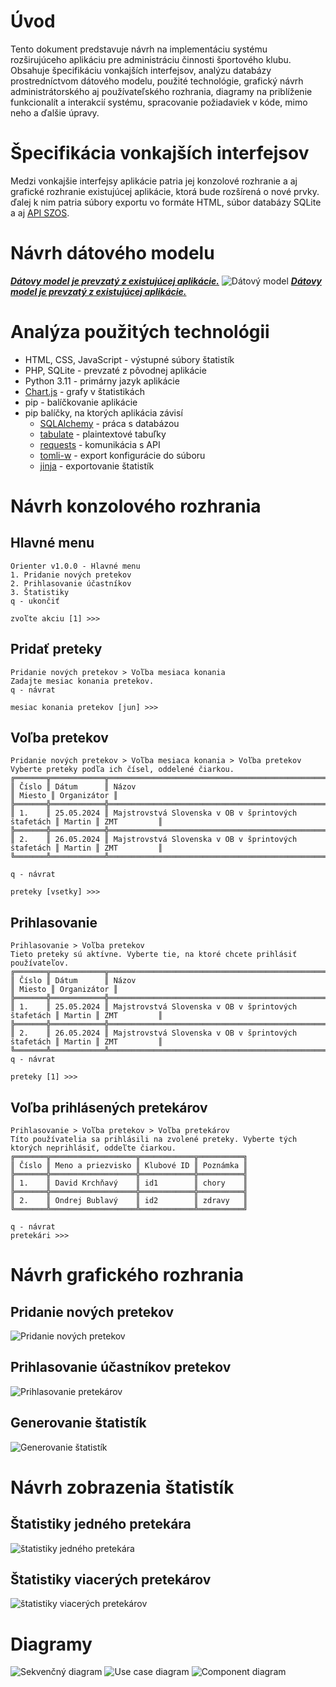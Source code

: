 # Úvod
Tento dokument predstavuje návrh na implementáciu systému rozširujúceho aplikáciu pre administráciu činnosti športového klubu. Obsahuje špecifikáciu vonkajších interfejsov, analýzu databázy prostredníctvom dátového modelu, použité technológie, grafický návrh administrátorského aj používateľského rozhrania, diagramy na priblíženie funkcionalít a interakcií systému, spracovanie
požiadaviek v kóde, mimo neho a ďalšie úpravy.

# Špecifikácia vonkajších interfejsov
Medzi vonkajšie interfejsy aplikácie patria jej konzolové rozhranie a aj grafické rozhranie existujúcej aplikácie, ktorá bude rozšírená o nové prvky. ďalej k nim patria súbory exportu vo formáte HTML, súbor databázy SQLite a aj [API SZOS](https://sandberg.orienteering.sk/api/API-dokumentacia.html).

# Návrh dátového modelu
<u>_**Dátovy model je prevzatý z existujúcej aplikácie.**_</u>
![Dátový model](images/realita_db.png)
<u>_**Dátovy model je prevzatý z existujúcej aplikácie.**_</u>

# Analýza použitých technológii
- HTML, CSS, JavaScript - výstupné súbory štatistík
- PHP, SQLite - prevzaté z pôvodnej aplikácie
- Python 3.11 - primárny jazyk aplikácie
- [Chart.js](https://www.w3schools.com/js/js_graphics_chartjs.asp) - grafy v štatistikách
- pip - balíčkovanie aplikácie
- pip balíčky, na ktorých aplikácia závisí
	- [SQLAlchemy](https://docs.sqlalchemy.org/en/20/) - práca s databázou
	- [tabulate](https://pypi.org/project/tabulate/) - plaintextové tabuľky
	- [requests](https://pypi.org/project/requests/) - komunikácia s API
	- [tomli-w](https://pypi.org/project/tomli-w/) - export konfigurácie do súboru
	- [jinja](https://jinja.palletsprojects.com/en/3.0.x/) - exportovanie štatistík

# Návrh konzolového rozhrania
## Hlavné menu
```
Orienter v1.0.0 - Hlavné menu
1. Pridanie nových pretekov
2. Prihlasovanie účastníkov
3. Štatistiky
q - ukončiť

zvoľte akciu [1] >>>
```

## Pridať preteky
```
Pridanie nových pretekov > Voľba mesiaca konania
Zadajte mesiac konania pretekov.
q - návrat

mesiac konania pretekov [jun] >>>
```

## Voľba pretekov
```
Pridanie nových pretekov > Voľba mesiaca konania > Voľba pretekov
Vyberte preteky podľa ich čísel, oddelené čiarkou.
╔═══════╦════════════╦═════════════════════════════════════════════════════╦════════╦═════════════╗
║ Číslo ║ Dátum      ║ Názov                                               ║ Miesto ║ Organizátor ║
╠═══════╬════════════╬═════════════════════════════════════════════════════╬════════╬═════════════╣
║ 1.    ║ 25.05.2024 ║ Majstrovstvá Slovenska v OB v šprintových štafetách ║ Martin ║ ZMT         ║
╠═══════╬════════════╬═════════════════════════════════════════════════════╬════════╬═════════════╣
║ 2.    ║ 26.05.2024 ║ Majstrovstvá Slovenska v OB v šprintových štafetách ║ Martin ║ ZMT         ║
╚═══════╩════════════╩═════════════════════════════════════════════════════╩════════╩═════════════╝

q - návrat

preteky [vsetky] >>>
```

## Prihlasovanie
```
Prihlasovanie > Voľba pretekov
Tieto preteky sú aktívne. Vyberte tie, na ktoré chcete prihlásiť používateľov.
╔═══════╦════════════╦═════════════════════════════════════════════════════╦════════╦═════════════╗
║ Číslo ║ Dátum      ║ Názov                                               ║ Miesto ║ Organizátor ║
╠═══════╬════════════╬═════════════════════════════════════════════════════╬════════╬═════════════╣
║ 1.    ║ 25.05.2024 ║ Majstrovstvá Slovenska v OB v šprintových štafetách ║ Martin ║ ZMT         ║
╠═══════╬════════════╬═════════════════════════════════════════════════════╬════════╬═════════════╣
║ 2.    ║ 26.05.2024 ║ Majstrovstvá Slovenska v OB v šprintových štafetách ║ Martin ║ ZMT         ║
╚═══════╩════════════╩═════════════════════════════════════════════════════╩════════╩═════════════╝
q - návrat

preteky [1] >>>
```

## Voľba prihlásených pretekárov
```
Prihlasovanie > Voľba pretekov > Voľba pretekárov
Títo používatelia sa prihlásili na zvolené preteky. Vyberte tých ktorých neprihlásiť, oddeľte čiarkou.
╔═══════╦═══════════════════╦════════════╦══════════╗
║ Číslo ║ Meno a priezvisko ║ Klubové ID ║ Poznámka ║
╠═══════╬═══════════════════╬════════════╬══════════╣
║ 1.    ║ David Krchňavý    ║ id1        ║ chory    ║
╠═══════╬═══════════════════╬════════════╬══════════╣
║ 2.    ║ Ondrej Bublavý    ║ id2        ║ zdravy   ║
╚═══════╩═══════════════════╩════════════╩══════════╝

q - návrat
pretekári >>>
```

# Návrh grafického rozhrania
## Pridanie nových pretekov
![Pridanie nových pretekov](images/novy_pretek.png)

## Prihlasovanie účastníkov pretekov
![Prihlasovanie pretekárov](images/pridanie_pretekov.png)

## Generovanie štatistík
![Generovanie štatistík](images/generovanie_statistik.png)

# Návrh zobrazenia štatistík
## Štatistiky jedného pretekára
![štatistiky jedného pretekára](images/statistics_mockup_one_racer.jpeg)

## Štatistiky viacerých pretekárov
![štatistiky viacerých pretekárov](images/statistics_mockup_multiple_racers.jpeg)

# Diagramy
![Sekvenčný diagram](images/sekvencny_diagram.png)
![Use case diagram](images/use_case_diagram.png)
![Component diagram](images/komponent_diagram.png)